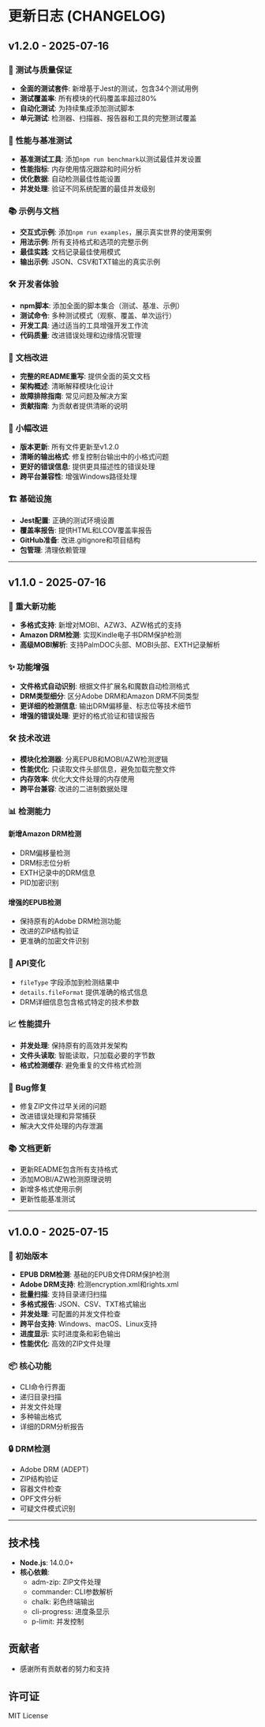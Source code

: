 # 更新日志 (CHANGELOG)

## v1.2.0 - 2025-07-16

### 🧪 **测试与质量保证**
- **全面的测试套件**: 新增基于Jest的测试，包含34个测试用例
- **测试覆盖率**: 所有模块的代码覆盖率超过80%
- **自动化测试**: 为持续集成添加测试脚本
- **单元测试**: 检测器、扫描器、报告器和工具的完整测试覆盖

### 🚀 **性能与基准测试**
- **基准测试工具**: 添加`npm run benchmark`以测试最佳并发设置
- **性能指标**: 内存使用情况跟踪和时间分析
- **优化数据**: 自动检测最佳性能设置
- **并发处理**: 验证不同系统配置的最佳并发级别

### 📚 **示例与文档**
- **交互式示例**: 添加`npm run examples`，展示真实世界的使用案例
- **用法示例**: 所有支持格式和选项的完整示例
- **最佳实践**: 文档记录最佳使用模式
- **输出示例**: JSON、CSV和TXT输出的真实示例

### 🛠️ **开发者体验**
- **npm脚本**: 添加全面的脚本集合（测试、基准、示例）
- **测试命令**: 多种测试模式（观察、覆盖、单次运行）
- **开发工具**: 通过适当的工具增强开发工作流
- **代码质量**: 改进错误处理和边缘情况管理

### 📖 **文档改进**
- **完整的README重写**: 提供全面的英文文档
- **架构概述**: 清晰解释模块化设计
- **故障排除指南**: 常见问题及解决方案
- **贡献指南**: 为贡献者提供清晰的说明

### 🔧 **小幅改进**
- **版本更新**: 所有文件更新至v1.2.0
- **清晰的输出格式**: 修复控制台输出中的小格式问题
- **更好的错误信息**: 提供更具描述性的错误处理
- **跨平台兼容性**: 增强Windows路径处理

### 🏗️ **基础设施**
- **Jest配置**: 正确的测试环境设置
- **覆盖率报告**: 提供HTML和LCOV覆盖率报告
- **GitHub准备**: 改进.gitignore和项目结构
- **包管理**: 清理依赖管理

---

## v1.1.0 - 2025-07-16

### 🎉 重大新功能
- **多格式支持**: 新增对MOBI、AZW3、AZW格式的支持
- **Amazon DRM检测**: 实现Kindle电子书DRM保护检测
- **高级MOBI解析**: 支持PalmDOC头部、MOBI头部、EXTH记录解析

### ✨ 功能增强
- **文件格式自动识别**: 根据文件扩展名和魔数自动检测格式
- **DRM类型细分**: 区分Adobe DRM和Amazon DRM不同类型
- **更详细的检测信息**: 输出DRM偏移量、标志位等技术细节
- **增强的错误处理**: 更好的格式验证和错误报告

### 🛠️ 技术改进
- **模块化检测器**: 分离EPUB和MOBI/AZW检测逻辑
- **性能优化**: 只读取文件头部信息，避免加载完整文件
- **内存效率**: 优化大文件处理的内存使用
- **跨平台兼容**: 改进的二进制数据处理

### 📊 检测能力
#### 新增Amazon DRM检测
- DRM偏移量检测
- DRM标志位分析
- EXTH记录中的DRM信息
- PID加密识别

#### 增强的EPUB检测
- 保持原有的Adobe DRM检测功能
- 改进的ZIP结构验证
- 更准确的加密文件识别

### 🔧 API变化
- `fileType` 字段添加到检测结果中
- `details.fileFormat` 提供准确的格式信息
- DRM详细信息包含格式特定的技术参数

### 📈 性能提升
- **并发处理**: 保持原有的高效并发架构
- **文件头读取**: 智能读取，只加载必要的字节数
- **格式检测缓存**: 避免重复的文件格式检测

### 🐛 Bug修复
- 修复ZIP文件过早关闭的问题
- 改进错误处理和异常捕获
- 解决大文件处理的内存泄漏

### 📚 文档更新
- 更新README包含所有支持格式
- 添加MOBI/AZW检测原理说明
- 新增多格式使用示例
- 更新性能基准测试

---

## v1.0.0 - 2025-07-15

### 🎉 初始版本
- **EPUB DRM检测**: 基础的EPUB文件DRM保护检测
- **Adobe DRM支持**: 检测encryption.xml和rights.xml
- **批量扫描**: 支持目录递归扫描
- **多格式报告**: JSON、CSV、TXT格式输出
- **并发处理**: 可配置的并发文件检查
- **跨平台支持**: Windows、macOS、Linux支持
- **进度显示**: 实时进度条和彩色输出
- **性能优化**: 高效的ZIP文件处理

### 📦 核心功能
- CLI命令行界面
- 递归目录扫描
- 并发文件处理
- 多种输出格式
- 详细的DRM分析报告

### 🔒 DRM检测
- Adobe DRM (ADEPT)
- ZIP结构验证
- 容器文件检查
- OPF文件分析
- 可疑文件模式识别

---

## 技术栈
- **Node.js**: 14.0.0+
- **核心依赖**:
  - adm-zip: ZIP文件处理
  - commander: CLI参数解析
  - chalk: 彩色终端输出
  - cli-progress: 进度条显示
  - p-limit: 并发控制

## 贡献者
- 感谢所有贡献者的努力和支持

## 许可证
MIT License
